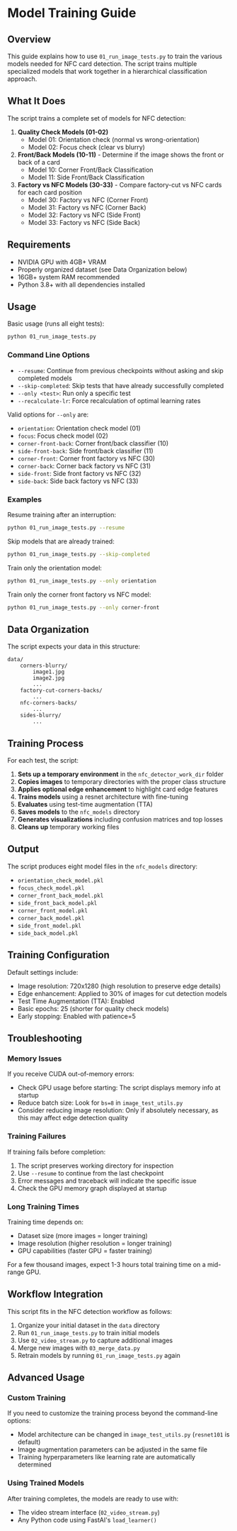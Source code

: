 # Model Training Guide

## Overview
This guide explains how to use `01_run_image_tests.py` to train the various models needed for NFC card detection. The script trains multiple specialized models that work together in a hierarchical classification approach.

## What It Does
The script trains a complete set of models for NFC detection:

1. **Quality Check Models (01-02)** 
   - Model 01: Orientation check (normal vs wrong-orientation)
   - Model 02: Focus check (clear vs blurry)
2. **Front/Back Models (10-11)** - Determine if the image shows the front or back of a card
   - Model 10: Corner Front/Back Classification
   - Model 11: Side Front/Back Classification
3. **Factory vs NFC Models (30-33)** - Compare factory-cut vs NFC cards for each card position
   - Model 30: Factory vs NFC (Corner Front)
   - Model 31: Factory vs NFC (Corner Back)
   - Model 32: Factory vs NFC (Side Front)
   - Model 33: Factory vs NFC (Side Back)

## Requirements
- NVIDIA GPU with 4GB+ VRAM
- Properly organized dataset (see Data Organization below)
- 16GB+ system RAM recommended
- Python 3.8+ with all dependencies installed

## Usage
Basic usage (runs all eight tests):
```bash
python 01_run_image_tests.py
```

### Command Line Options
- `--resume`: Continue from previous checkpoints without asking and skip completed models
- `--skip-completed`: Skip tests that have already successfully completed
- `--only <test>`: Run only a specific test
- `--recalculate-lr`: Force recalculation of optimal learning rates

Valid options for `--only` are:
- `orientation`: Orientation check model (01)
- `focus`: Focus check model (02)
- `corner-front-back`: Corner front/back classifier (10)
- `side-front-back`: Side front/back classifier (11)
- `corner-front`: Corner front factory vs NFC (30)
- `corner-back`: Corner back factory vs NFC (31)
- `side-front`: Side front factory vs NFC (32)
- `side-back`: Side back factory vs NFC (33)

### Examples
Resume training after an interruption:
```bash
python 01_run_image_tests.py --resume
```

Skip models that are already trained:
```bash
python 01_run_image_tests.py --skip-completed
```

Train only the orientation model:
```bash
python 01_run_image_tests.py --only orientation
```

Train only the corner front factory vs NFC model:
```bash
python 01_run_image_tests.py --only corner-front
```

## Data Organization
The script expects your data in this structure:
```
data/
    corners-blurry/
        image1.jpg
        image2.jpg
        ...
    factory-cut-corners-backs/
        ...
    nfc-corners-backs/
        ...
    sides-blurry/
        ...
```

## Training Process
For each test, the script:

1. **Sets up a temporary environment** in the `nfc_detector_work_dir` folder
2. **Copies images** to temporary directories with the proper class structure
3. **Applies optional edge enhancement** to highlight card edge features
4. **Trains models** using a resnet architecture with fine-tuning
5. **Evaluates** using test-time augmentation (TTA)
6. **Saves models** to the `nfc_models` directory
7. **Generates visualizations** including confusion matrices and top losses
8. **Cleans up** temporary working files

## Output
The script produces eight model files in the `nfc_models` directory:

- `orientation_check_model.pkl`
- `focus_check_model.pkl`
- `corner_front_back_model.pkl`
- `side_front_back_model.pkl`
- `corner_front_model.pkl`
- `corner_back_model.pkl`
- `side_front_model.pkl`
- `side_back_model.pkl`

## Training Configuration
Default settings include:
- Image resolution: 720x1280 (high resolution to preserve edge details)
- Edge enhancement: Applied to 30% of images for cut detection models
- Test Time Augmentation (TTA): Enabled
- Basic epochs: 25 (shorter for quality check models)
- Early stopping: Enabled with patience=5

## Troubleshooting

### Memory Issues
If you receive CUDA out-of-memory errors:
- Check GPU usage before starting: The script displays memory info at startup
- Reduce batch size: Look for `bs=8` in `image_test_utils.py`
- Consider reducing image resolution: Only if absolutely necessary, as this may affect edge detection quality

### Training Failures
If training fails before completion:
1. The script preserves working directory for inspection
2. Use `--resume` to continue from the last checkpoint
3. Error messages and traceback will indicate the specific issue
4. Check the GPU memory graph displayed at startup

### Long Training Times
Training time depends on:
- Dataset size (more images = longer training)
- Image resolution (higher resolution = longer training)
- GPU capabilities (faster GPU = faster training)

For a few thousand images, expect 1-3 hours total training time on a mid-range GPU.

## Workflow Integration
This script fits in the NFC detection workflow as follows:

1. Organize your initial dataset in the `data` directory
2. Run `01_run_image_tests.py` to train initial models
3. Use `02_video_stream.py` to capture additional images
4. Merge new images with `03_merge_data.py`
5. Retrain models by running `01_run_image_tests.py` again

## Advanced Usage

### Custom Training
If you need to customize the training process beyond the command-line options:
- Model architecture can be changed in `image_test_utils.py` (`resnet101` is default)
- Image augmentation parameters can be adjusted in the same file
- Training hyperparameters like learning rate are automatically determined

### Using Trained Models
After training completes, the models are ready to use with:
- The video stream interface (`02_video_stream.py`)
- Any Python code using FastAI's `load_learner()`

